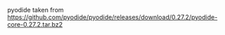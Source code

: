 pyodide taken from https://github.com/pyodide/pyodide/releases/download/0.27.2/pyodide-core-0.27.2.tar.bz2
